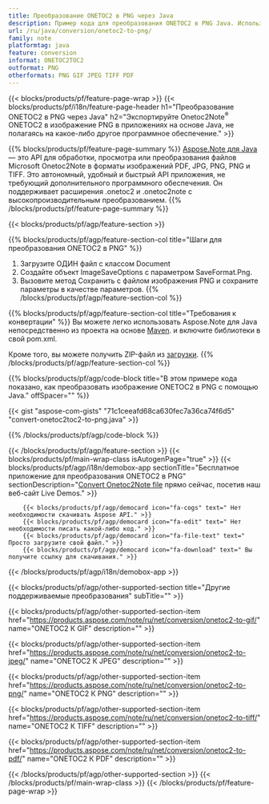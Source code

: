 ```yaml
---
title: Преобразование ONETOC2 в PNG через Java
description: Пример кода для преобразования ONETOC2 в PNG Java. Используйте пример кода API для пакетного преобразования файлов ONETOC2 в PNG в любом приложении на основе Java. 
url: /ru/java/conversion/onetoc2-to-png/
family: note
platformtag: java
feature: conversion
informat: ONETOC2TOC2
outformat: PNG
otherformats: PNG GIF JPEG TIFF PDF
---
```

{{< blocks/products/pf/feature-page-wrap >}}
{{< blocks/products/pf/i18n/feature-page-header h1="Преобразование ONETOC2 в PNG через Java" h2="Экспортируйте Onetoc2Note<sup>&reg;</sup> ONETOC2 в изображение PNG в приложениях на основе Java, не полагаясь на какое-либо другое программное обеспечение." >}}

{{% blocks/products/pf/feature-page-summary %}}
[Aspose.Note для Java](https://products.aspose.com/note/java/) — это API для обработки, просмотра или преобразования файлов Microsoft Onetoc2Note в форматы изображений PDF, JPG, PNG, PNG и TIFF. Это автономный, удобный и быстрый API приложения, не требующий дополнительного программного обеспечения. Он поддерживает расширения .onetoc2 и .onetoc2note с высокопроизводительным преобразованием.
{{% /blocks/products/pf/feature-page-summary  %}}

{{< blocks/products/pf/agp/feature-section >}}

{{% blocks/products/pf/agp/feature-section-col title="Шаги для преобразования ONETOC2 в PNG" %}}
1. Загрузите ОДИН файл с классом Document
2. Создайте объект ImageSaveOptions с параметром SaveFormat.Png.
3. Вызовите метод Сохранить с файлом изображения PNG и сохраните параметры в качестве параметров.
{{% /blocks/products/pf/agp/feature-section-col %}}

{{% blocks/products/pf/agp/feature-section-col title="Требования к конвертации" %}}
Вы можете легко использовать Aspose.Note для Java непосредственно из проекта на основе [Maven](https://repository.aspose.com/webapp/#/artifacts/browse/tree/General/repo/com/aspose/aspose-note). и включите библиотеки в свой pom.xml.

Кроме того, вы можете получить ZIP-файл из [загрузки](https://downloads.aspose.com/note/java).
{{% /blocks/products/pf/agp/feature-section-col %}}

{{% blocks/products/pf/agp/code-block title="В этом примере кода показано, как преобразовать изображение ONETOC2 в PNG с помощью Java." offSpacer="" %}}

{{< gist "aspose-com-gists" "71c1ceeafd68ca630fec7a36ca74f6d5" "convert-onetoc2toc2-to-png.java" >}}

{{% /blocks/products/pf/agp/code-block %}}

{{< /blocks/products/pf/agp/feature-section >}}
{{< blocks/products/pf/main-wrap-class isAutogenPage="true" >}}
{{< blocks/products/pf/agp/i18n/demobox-app sectionTitle="Бесплатное приложение для преобразования ONETOC2 в PNG" sectionDescription="[Convert Onetoc2Note file](https://products.aspose.app/note/conversion/onetoc2note-to-png) прямо сейчас, посетив наш веб-сайт Live Demos." >}}

        {{< blocks/products/pf/agp/democard icon="fa-cogs" text=" Нет необходимости скачивать Aspose API." >}}
        {{< blocks/products/pf/agp/democard icon="fa-edit" text=" Нет необходимости писать какой-либо код." >}}
        {{< blocks/products/pf/agp/democard icon="fa-file-text" text=" Просто загрузите свой файл." >}}
        {{< blocks/products/pf/agp/democard icon="fa-download" text=" Вы получите ссылку для скачивания." >}}
		
{{< /blocks/products/pf/agp/i18n/demobox-app >}}

{{< blocks/products/pf/agp/other-supported-section title="Другие поддерживаемые преобразования" subTitle="" >}}

{{< blocks/products/pf/agp/other-supported-section-item href="https://products.aspose.com/note/ru/net/conversion/onetoc2-to-gif/" name="ONETOC2 К GIF" description="" >}}

{{< blocks/products/pf/agp/other-supported-section-item href="https://products.aspose.com/note/ru/net/conversion/onetoc2-to-jpeg/" name="ONETOC2 К JPEG" description="" >}}

{{< blocks/products/pf/agp/other-supported-section-item href="https://products.aspose.com/note/ru/net/conversion/onetoc2-to-png/" name="ONETOC2 К PNG" description="" >}}

{{< blocks/products/pf/agp/other-supported-section-item href="https://products.aspose.com/note/ru/net/conversion/onetoc2-to-tiff/" name="ONETOC2 К TIFF" description="" >}}

{{< blocks/products/pf/agp/other-supported-section-item href="https://products.aspose.com/note/ru/net/conversion/onetoc2-to-pdf/" name="ONETOC2 К PDF" description="" >}}



{{< /blocks/products/pf/agp/other-supported-section >}}
{{< /blocks/products/pf/main-wrap-class >}}
{{< /blocks/products/pf/feature-page-wrap >}}